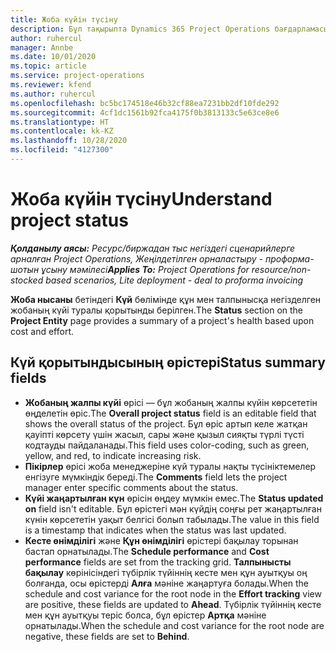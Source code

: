 ```yaml
---
title: Жоба күйін түсіну
description: Бұл тақырыпта Dynamics 365 Project Operations бағдарламасындағы жобаға тағайындалған күй туралы ақпарат беріледі.
author: ruhercul
manager: Annbe
ms.date: 10/01/2020
ms.topic: article
ms.service: project-operations
ms.reviewer: kfend
ms.author: ruhercul
ms.openlocfilehash: bc5bc174518e46b32cf88ea7231bb2df10fde292
ms.sourcegitcommit: 4cf1dc1561b92fca4175f0b3813133c5e63ce8e6
ms.translationtype: HT
ms.contentlocale: kk-KZ
ms.lasthandoff: 10/28/2020
ms.locfileid: "4127300"
---
```

# <a name="understand-project-status"></a><span data-ttu-id="c9845-103">Жоба күйін түсіну</span><span class="sxs-lookup"><span data-stu-id="c9845-103">Understand project status</span></span>

<span data-ttu-id="c9845-104">_**Қолданылу аясы:** Ресурс/биржадан тыс негіздегі сценарийлерге арналған Project Operations, Жеңілдетілген орналастыру - проформа-шотын ұсыну мәмілесі_</span><span class="sxs-lookup"><span data-stu-id="c9845-104">_**Applies To:** Project Operations for resource/non-stocked based scenarios, Lite deployment - deal to proforma invoicing_</span></span>


<span data-ttu-id="c9845-105">**Жоба нысаны** бетіндегі **Күй** бөлімінде құн мен талпынысқа негізделген жобаның күйі туралы қорытынды берілген.</span><span class="sxs-lookup"><span data-stu-id="c9845-105">The **Status** section on the **Project Entity** page provides a summary of a project's health based upon cost and effort.</span></span>


## <a name="status-summary-fields"></a><span data-ttu-id="c9845-106">Күй қорытындысының өрістері</span><span class="sxs-lookup"><span data-stu-id="c9845-106">Status summary fields</span></span>

- <span data-ttu-id="c9845-107">**Жобаның жалпы күйі** өрісі — бұл жобаның жалпы күйін көрсететін өңделетін өріс.</span><span class="sxs-lookup"><span data-stu-id="c9845-107">The **Overall project status** field is an editable field that shows the overall status of the project.</span></span> <span data-ttu-id="c9845-108">Бұл өріс артып келе жатқан қауіпті көрсету үшін жасыл, сары және қызыл сияқты түрлі түсті кодтауды пайдаланады.</span><span class="sxs-lookup"><span data-stu-id="c9845-108">This field uses color-coding, such as green, yellow, and red, to indicate increasing risk.</span></span> 
- <span data-ttu-id="c9845-109">**Пікірлер** өрісі жоба менеджеріне күй туралы нақты түсініктемелер енгізуге мүмкіндік береді.</span><span class="sxs-lookup"><span data-stu-id="c9845-109">The **Comments** field lets the project manager enter specific comments about the status.</span></span> 
- <span data-ttu-id="c9845-110">**Күйі жаңартылған күн** өрісін өңдеу мүмкін емес.</span><span class="sxs-lookup"><span data-stu-id="c9845-110">The **Status updated on** field isn't editable.</span></span> <span data-ttu-id="c9845-111">Бұл өрістегі мән күйдің соңғы рет жаңартылған күнін көрсететін уақыт белгісі болып табылады.</span><span class="sxs-lookup"><span data-stu-id="c9845-111">The value in this field is a timestamp that indicates when the status was last updated.</span></span>
- <span data-ttu-id="c9845-112">**Кесте өнімділігі** және **Құн өнімділігі** өрістері бақылау торынан бастап орнатылады.</span><span class="sxs-lookup"><span data-stu-id="c9845-112">The **Schedule performance** and **Cost performance** fields are set from the tracking grid.</span></span> <span data-ttu-id="c9845-113">**Талпынысты бақылау** көрінісіндегі түбірлік түйіннің кесте мен құн ауытқуы оң болғанда, осы өрістерді **Алға** мәніне жаңартуға болады.</span><span class="sxs-lookup"><span data-stu-id="c9845-113">When the schedule and cost variance for the root node in the **Effort tracking** view are positive, these fields are updated to **Ahead**.</span></span> <span data-ttu-id="c9845-114">Түбірлік түйіннің кесте мен құн ауытқуы теріс болса, бұл өрістер **Артқа** мәніне орнатылады.</span><span class="sxs-lookup"><span data-stu-id="c9845-114">When the schedule and cost variance for the root node are negative, these fields are set to **Behind**.</span></span>
